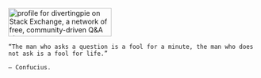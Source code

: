 <a href="https://stackexchange.com/users/14612253"><img src="https://stackexchange.com/users/flair/14612253.png?cache_buster=1" width="208" height="58" alt="profile for divertingpie on Stack Exchange, a network of free, community-driven Q&amp;A sites" title="profile for divertingpie on Stack Exchange, a network of free, community-driven Q&amp;A sites"></a>

```text
“The man who asks a question is a fool for a minute, the man who does not ask is a fool for life.”

– Confucius.
```
